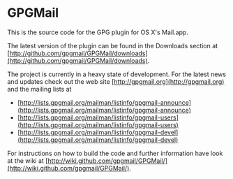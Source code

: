 # GPGMail

This is the source code for the GPG plugin for OS X's Mail.app.

The latest version of the plugin can be found in the Downloads section at [http://github.com/gpgmail/GPGMail/downloads](http://github.com/gpgmail/GPGMail/downloads).

The project is currently in a heavy state of development. For the latest news and updates check out the web site [http://gpgmail.org](http://gpgmail.org) and the mailing lists at

* [http://lists.gpgmail.org/mailman/listinfo/gpgmail-announce](http://lists.gpgmail.org/mailman/listinfo/gpgmail-announce)
* [http://lists.gpgmail.org/mailman/listinfo/gpgmail-users](http://lists.gpgmail.org/mailman/listinfo/gpgmail-users)
* [http://lists.gpgmail.org/mailman/listinfo/gpgmail-devel](http://lists.gpgmail.org/mailman/listinfo/gpgmail-devel)

For instructions on how to build the code and further information have look at the wiki at [http://wiki.github.com/gpgmail/GPGMail/](http://wiki.github.com/gpgmail/GPGMail/).
